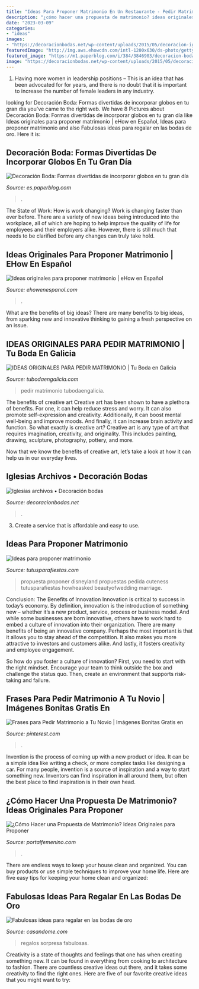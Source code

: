 ```yaml
---
title: "Ideas Para Proponer Matrimonio En Un Restaurante - Pedir Matrimonio Tubodaengalicia"
description: "¿cómo hacer una propuesta de matrimonio? ideas originales para proponer"
date: "2023-03-09"
categories:
- "ideas"
images:
- "https://decoracionbodas.net/wp-content/uploads/2015/05/decoracion-iglesia-bancos-boda-flores-violeta.jpg"
featuredImage: "http://img.aws.ehowcdn.com/intl-1200x630/ds-photo/getty/article/18/107/87477529.jpg"
featured_image: "https://m1.paperblog.com/i/384/3846903/decoracion-boda-formas-divertidas-incorporar--L-81ANkU.jpeg"
image: "https://decoracionbodas.net/wp-content/uploads/2015/05/decoracion-iglesia-bancos-boda-flores-violeta.jpg"
---
```



1. Having more women in leadership positions – This is an idea that has been advocated for for years, and there is no doubt that it is important to increase the number of female leaders in any industry.

	

		
looking for Decoración Boda: Formas divertidas de incorporar globos en tu gran día you've came to the right web. We have 8 Pictures about Decoración Boda: Formas divertidas de incorporar globos en tu gran día like Ideas originales para proponer matrimonio | eHow en Español, Ideas para proponer matrimonio and also Fabulosas ideas para regalar en las bodas de oro. Here it is:
		
    
## Decoración Boda: Formas Divertidas De Incorporar Globos En Tu Gran Día

<img loading=lazy src="https://m1.paperblog.com/i/384/3846903/decoracion-boda-formas-divertidas-incorporar--L-81ANkU.jpeg" onerror="this.onerror=null;this.src='https://tse4.mm.bing.net/th?id=OIP.9lX6F5xLavzj0nVDHNGKZAAAAA&amp;pid=15.1';" alt="Decoración Boda: Formas divertidas de incorporar globos en tu gran día">

_Source: es.paperblog.com_

>. 

	

The State of Work: How is work changing?
Work is changing faster than ever before. There are a variety of new ideas being introduced into the workplace, all of which are hoping to help improve the quality of life for employees and their employers alike. However, there is still much that needs to be clarified before any changes can truly take hold.

    
## Ideas Originales Para Proponer Matrimonio | EHow En Español

<img loading=lazy src="http://img.aws.ehowcdn.com/intl-1200x630/ds-photo/getty/article/18/107/87477529.jpg" onerror="this.onerror=null;this.src='https://tse4.mm.bing.net/th?id=OIP.ERmvWOTe-jh9tcgNjvDrmAHaD4&amp;pid=15.1';" alt="Ideas originales para proponer matrimonio | eHow en Español">

_Source: ehowenespanol.com_

>. 

	

What are the benefits of big ideas?
There are many benefits to big ideas, from sparking new and innovative thinking to gaining a fresh perspective on an issue.

    
## IDEAS ORIGINALES PARA PEDIR MATRIMONIO | Tu Boda En Galicia

<img loading=lazy src="http://www.tubodaengalicia.com/wp-content/uploads/2014/10/muchochupchup-1024x767.jpg" onerror="this.onerror=null;this.src='https://tse3.mm.bing.net/th?id=OIP.ziP9HVuXsqLdiNLjP0_VzAHaFj&amp;pid=15.1';" alt="IDEAS ORIGINALES PARA PEDIR MATRIMONIO | Tu Boda en Galicia">

_Source: tubodaengalicia.com_

>pedir matrimonio tubodaengalicia. 

	

The benefits of creative art
Creative art has been shown to have a plethora of benefits. For one, it can help reduce stress and worry. It can also promote self-expression and creativity. Additionally, it can boost mental well-being and improve moods. And finally, it can increase brain activity and function.
So what exactly is creative art? Creative art is any type of art that requires imagination, creativity, and originality. This includes painting, drawing, sculpture, photography, pottery, and more.

Now that we know the benefits of creative art, let’s take a look at how it can help us in our everyday lives.

    
## Iglesias Archivos • Decoración Bodas

<img loading=lazy src="https://decoracionbodas.net/wp-content/uploads/2015/05/decoracion-iglesia-bancos-boda-flores-violeta.jpg" onerror="this.onerror=null;this.src='https://tse4.mm.bing.net/th?id=OIP.Lz8QVNiOu_zuc9M3uJ4eHgHaFH&amp;pid=15.1';" alt="Iglesias archivos • Decoración bodas">

_Source: decoracionbodas.net_

>. 

	

3. Create a service that is affordable and easy to use.

    
## Ideas Para Proponer Matrimonio

<img loading=lazy src="https://tutusparafiestas.com/wp-content/uploads/2017/11/ideas-para-proponer-matrimonio-8.jpg" onerror="this.onerror=null;this.src='https://tse1.mm.bing.net/th?id=OIP.wNDuM7LNx2ia8wE2sHuA2AHaJ4&amp;pid=15.1';" alt="Ideas para proponer matrimonio">

_Source: tutusparafiestas.com_

>propuesta proponer disneyland propuestas pedida cuteness tutusparafiestas howheasked beautyofwedding marriage. 

	

Conclusion: The Benefits of Innovation
Innovation is critical to success in today’s economy. By definition, innovation is the introduction of something new – whether it’s a new product, service, process or business model. And while some businesses are born innovative, others have to work hard to embed a culture of innovation into their organization.
There are many benefits of being an innovative company. Perhaps the most important is that it allows you to stay ahead of the competition. It also makes you more attractive to investors and customers alike. And lastly, it fosters creativity and employee engagement.

So how do you foster a culture of innovation? First, you need to start with the right mindset. Encourage your team to think outside the box and challenge the status quo. Then, create an environment that supports risk-taking and failure.

    
## Frases Para Pedir Matrimonio A Tu Novio | Imágenes Bonitas Gratis En

<img loading=lazy src="https://i.pinimg.com/736x/92/f9/6c/92f96c83cc418fd856732a88c7ecea9d.jpg" onerror="this.onerror=null;this.src='https://tse3.mm.bing.net/th?id=OIP.ZZunxgw68fPoVc5utaw44AHaLH&amp;pid=15.1';" alt="Frases para Pedir Matrimonio a Tu Novio | Imágenes Bonitas Gratis en">

_Source: pinterest.com_

>. 

	

Invention is the process of coming up with a new product or idea. It can be a simple idea like writing a check, or more complex tasks like designing a car. For many people, invention is a source of inspiration and a way to start something new. Inventors can find inspiration in all around them, but often the best place to find inspiration is in their own head.

    
## ¿Cómo Hacer Una Propuesta De Matrimonio? Ideas Originales Para Proponer

<img loading=lazy src="https://i.ytimg.com/vi/ACsD5KVCxGc/0.jpg" onerror="this.onerror=null;this.src='https://tse1.mm.bing.net/th?id=OIP.LEy8_owLXWT4s-AxkljyLwHaFj&amp;pid=15.1';" alt="¿Cómo Hacer una Propuesta de Matrimonio? Ideas Originales para Proponer">

_Source: portalfemenino.com_

>. 

	

There are endless ways to keep your house clean and organized. You can buy products or use simple techniques to improve your home life. Here are five easy tips for keeping your home clean and organized:

    
## Fabulosas Ideas Para Regalar En Las Bodas De Oro

<img loading=lazy src="http://casandome.com/wp-content/uploads/2015/11/productos-gourmet_opt.jpg" onerror="this.onerror=null;this.src='https://tse1.mm.bing.net/th?id=OIP.udidrwGxO0aeu_E5xhvX6gHaEO&amp;pid=15.1';" alt="Fabulosas ideas para regalar en las bodas de oro">

_Source: casandome.com_

>regalos sorpresa fabulosas. 

	

Creativity is a state of thoughts and feelings that one has when creating something new. It can be found in everything from cooking to architecture to fashion. There are countless creative ideas out there, and it takes some creativity to find the right ones. Here are five of our favorite creative ideas that you might want to try: 

